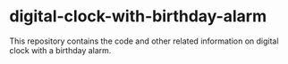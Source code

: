 # digital-clock-with-birthday-alarm
This repository contains the code and other related information on digital clock with a birthday alarm.
